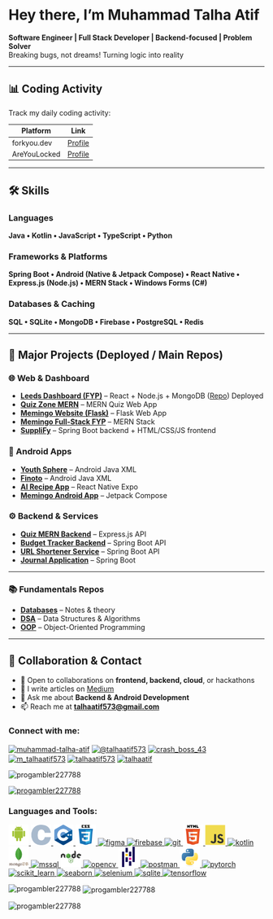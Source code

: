 # Hey there, I’m Muhammad Talha Atif

**Software Engineer | Full Stack Developer | Backend-focused | Problem Solver**  
Breaking bugs, not dreams! Turning logic into reality

---

## 📊 Coding Activity
Track my daily coding activity:  

| Platform | Link |
|----------|------|
| forkyou.dev | [Profile](https://forkyou.dev/user/Progambler227788) |
| AreYouLocked | [Profile](https://areyoulocked.in/@talhaatif195901) |

---

## 🛠️ Skills

### Languages
**Java • Kotlin • JavaScript • TypeScript • Python**

### Frameworks & Platforms
**Spring Boot • Android (Native & Jetpack Compose) • React Native • Express.js (Node.js) • MERN Stack • Windows Forms (C#)**

### Databases & Caching
**SQL • SQLite • MongoDB • Firebase • PostgreSQL • Redis**

---

## 📂 Major Projects (Deployed / Main Repos)

### 🌐 Web & Dashboard
- **[Leeds Dashboard (FYP)](https://leeds-dashboard.vercel.app/)** – React + Node.js + MongoDB ([Repo](https://github.com/Progambler227788/Leeds-Dashboard)) Deployed  
- **[Quiz Zone MERN](https://github.com/Progambler227788/Quiz-Zone-MERN)** – MERN Quiz Web App  
- **[Memingo Website (Flask)](https://github.com/Progambler227788/MEMINGO_WEBSITE_FLASK)** – Flask Web App  
- **[Memingo Full-Stack FYP](https://github.com/Progambler227788/Memingo-Full-Stack-FYP)** – MERN Stack  
- **[SuppliFy](https://github.com/Progambler227788/SuppliFy)** – Spring Boot backend + HTML/CSS/JS frontend  

### 📱 Android Apps
- **[Youth Sphere](https://github.com/Progambler227788/YOUTH-SPHERE)** – Android Java XML  
- **[Finoto](https://github.com/Progambler227788/Finance_Tracker_App)** – Android Java XML  
- **[AI Recipe App](https://github.com/Progambler227788/ai-recipe-app)** – React Native Expo  
- **[Memingo Android App](https://github.com/Progambler227788/MEMINGO_ANDROID_APP)** – Jetpack Compose  

### ⚙️ Backend & Services
- **[Quiz MERN Backend](https://github.com/Progambler227788/Quiz-MERN-Backend)** – Express.js API  
- **[Budget Tracker Backend](https://github.com/Progambler227788/Budget-Tracker-Backend)** – Spring Boot API  
- **[URL Shortener Service](https://github.com/Progambler227788/url-shortener-service)** – Spring Boot API  
- **[Journal Application](https://github.com/Progambler227788/JournalApplication-SpringBoot)** – Spring Boot  

---

### 📚 Fundamentals Repos

- **[Databases](https://github.com/Progambler227788/Databases)** – Notes & theory  
- **[DSA](https://github.com/Progambler227788/DSA)** – Data Structures & Algorithms  
- **[OOP](https://github.com/Progambler227788/OOP)** – Object-Oriented Programming  

---

## 🤝 Collaboration & Contact

- 👯 Open to collaborations on **frontend, backend, cloud**, or hackathons  
- 📝 I write articles on [Medium](https://medium.com/@talhaatif573)  
- 💬 Ask me about **Backend & Android Development**  
- 📫 Reach me at **talhaatif573@gmail.com**



<h3 align="left">Connect with me:</h3>
<p align="left">
<a href="https://linkedin.com/in/muhammad-talha-atif" target="blank"><img align="center" src="https://raw.githubusercontent.com/rahuldkjain/github-profile-readme-generator/master/src/images/icons/Social/linked-in-alt.svg" alt="muhammad-talha-atif" height="30" width="40" /></a>
<a href="https://medium.com/@talhaatif573" target="blank"><img align="center" src="https://raw.githubusercontent.com/rahuldkjain/github-profile-readme-generator/master/src/images/icons/Social/medium.svg" alt="@talhaatif573" height="30" width="40" /></a>
<a href="https://www.codechef.com/users/crash_boss_43" target="blank"><img align="center" src="https://cdn.jsdelivr.net/npm/simple-icons@3.1.0/icons/codechef.svg" alt="crash_boss_43" height="30" width="40" /></a>
<a href="https://www.hackerrank.com/m_talhaatif573" target="blank"><img align="center" src="https://raw.githubusercontent.com/rahuldkjain/github-profile-readme-generator/master/src/images/icons/Social/hackerrank.svg" alt="m_talhaatif573" height="30" width="40" /></a>
<a href="https://codeforces.com/profile/talhaatif573" target="blank"><img align="center" src="https://raw.githubusercontent.com/rahuldkjain/github-profile-readme-generator/master/src/images/icons/Social/codeforces.svg" alt="talhaatif573" height="30" width="40" /></a>
<a href="https://www.leetcode.com/talhaatif" target="blank"><img align="center" src="https://raw.githubusercontent.com/rahuldkjain/github-profile-readme-generator/master/src/images/icons/Social/leet-code.svg" alt="talhaatif" height="30" width="40" /></a>
</p>

<p align="left"> <img src="https://komarev.com/ghpvc/?username=progambler227788&label=Profile%20views&color=0e75b6&style=flat&theme=midnight-purple&show_icons=true" alt="progambler227788" /> </p>

<p align="left"> <a href="https://github.com/ryo-ma/github-profile-trophy"><img src="https://github-profile-trophy.vercel.app/?username=progambler227788&theme=midnight-purple" alt="progambler227788" /></a> </p>

<h3 align="left">Languages and Tools:</h3>
<p align="left"> <a href="https://developer.android.com" target="_blank" rel="noreferrer"> <img src="https://raw.githubusercontent.com/devicons/devicon/master/icons/android/android-original-wordmark.svg" alt="android" width="40" height="40"/> </a> <a href="https://www.cprogramming.com/" target="_blank" rel="noreferrer"> <img src="https://raw.githubusercontent.com/devicons/devicon/master/icons/c/c-original.svg" alt="c" width="40" height="40"/> </a> <a href="https://www.w3schools.com/cpp/" target="_blank" rel="noreferrer"> <img src="https://raw.githubusercontent.com/devicons/devicon/master/icons/cplusplus/cplusplus-original.svg" alt="cplusplus" width="40" height="40"/> </a> <a href="https://www.w3schools.com/css/" target="_blank" rel="noreferrer"> <img src="https://raw.githubusercontent.com/devicons/devicon/master/icons/css3/css3-original-wordmark.svg" alt="css3" width="40" height="40"/> </a> <a href="https://www.figma.com/" target="_blank" rel="noreferrer"> <img src="https://www.vectorlogo.zone/logos/figma/figma-icon.svg" alt="figma" width="40" height="40"/> </a> <a href="https://firebase.google.com/" target="_blank" rel="noreferrer"> <img src="https://www.vectorlogo.zone/logos/firebase/firebase-icon.svg" alt="firebase" width="40" height="40"/> </a> <a href="https://git-scm.com/" target="_blank" rel="noreferrer"> <img src="https://www.vectorlogo.zone/logos/git-scm/git-scm-icon.svg" alt="git" width="40" height="40"/> </a> <a href="https://www.w3.org/html/" target="_blank" rel="noreferrer"> <img src="https://raw.githubusercontent.com/devicons/devicon/master/icons/html5/html5-original-wordmark.svg" alt="html5" width="40" height="40"/> </a> <a href="https://developer.mozilla.org/en-US/docs/Web/JavaScript" target="_blank" rel="noreferrer"> <img src="https://raw.githubusercontent.com/devicons/devicon/master/icons/javascript/javascript-original.svg" alt="javascript" width="40" height="40"/> </a> <a href="https://kotlinlang.org" target="_blank" rel="noreferrer"> <img src="https://www.vectorlogo.zone/logos/kotlinlang/kotlinlang-icon.svg" alt="kotlin" width="40" height="40"/> </a> <a href="https://www.mongodb.com/" target="_blank" rel="noreferrer"> <img src="https://raw.githubusercontent.com/devicons/devicon/master/icons/mongodb/mongodb-original-wordmark.svg" alt="mongodb" width="40" height="40"/> </a> <a href="https://www.microsoft.com/en-us/sql-server" target="_blank" rel="noreferrer"> <img src="https://www.svgrepo.com/show/303229/microsoft-sql-server-logo.svg" alt="mssql" width="40" height="40"/> </a> <a href="https://nodejs.org" target="_blank" rel="noreferrer"> <img src="https://raw.githubusercontent.com/devicons/devicon/master/icons/nodejs/nodejs-original-wordmark.svg" alt="nodejs" width="40" height="40"/> </a> <a href="https://opencv.org/" target="_blank" rel="noreferrer"> <img src="https://www.vectorlogo.zone/logos/opencv/opencv-icon.svg" alt="opencv" width="40" height="40"/> </a> <a href="https://pandas.pydata.org/" target="_blank" rel="noreferrer"> <img src="https://raw.githubusercontent.com/devicons/devicon/2ae2a900d2f041da66e950e4d48052658d850630/icons/pandas/pandas-original.svg" alt="pandas" width="40" height="40"/> </a> <a href="https://postman.com" target="_blank" rel="noreferrer"> <img src="https://www.vectorlogo.zone/logos/getpostman/getpostman-icon.svg" alt="postman" width="40" height="40"/> </a> <a href="https://www.python.org" target="_blank" rel="noreferrer"> <img src="https://raw.githubusercontent.com/devicons/devicon/master/icons/python/python-original.svg" alt="python" width="40" height="40"/> </a> <a href="https://pytorch.org/" target="_blank" rel="noreferrer"> <img src="https://www.vectorlogo.zone/logos/pytorch/pytorch-icon.svg" alt="pytorch" width="40" height="40"/> </a> <a href="https://scikit-learn.org/" target="_blank" rel="noreferrer"> <img src="https://upload.wikimedia.org/wikipedia/commons/0/05/Scikit_learn_logo_small.svg" alt="scikit_learn" width="40" height="40"/> </a> <a href="https://seaborn.pydata.org/" target="_blank" rel="noreferrer"> <img src="https://seaborn.pydata.org/_images/logo-mark-lightbg.svg" alt="seaborn" width="40" height="40"/> </a> <a href="https://www.selenium.dev" target="_blank" rel="noreferrer"> <img src="https://raw.githubusercontent.com/detain/svg-logos/780f25886640cef088af994181646db2f6b1a3f8/svg/selenium-logo.svg" alt="selenium" width="40" height="40"/> </a> <a href="https://www.sqlite.org/" target="_blank" rel="noreferrer"> <img src="https://www.vectorlogo.zone/logos/sqlite/sqlite-icon.svg" alt="sqlite" width="40" height="40"/> </a> <a href="https://www.tensorflow.org" target="_blank" rel="noreferrer"> <img src="https://www.vectorlogo.zone/logos/tensorflow/tensorflow-icon.svg" alt="tensorflow" width="40" height="40"/> </a> </p>

<p><img align="left" src="https://github-readme-stats.vercel.app/api/top-langs?username=progambler227788&show_icons=true&theme=midnight-purple&locale=en&layout=compact" alt="progambler227788" /></p>

<p>&nbsp;<img align="center" src="https://github-readme-stats.vercel.app/api?username=progambler227788&show_icons=true&theme=midnight-purple&locale=en" alt="progambler227788" /></p>

<p><img align="center" src="https://github-readme-streak-stats.herokuapp.com/?user=progambler227788&theme=midnight-purple" alt="progambler227788" /></p>
